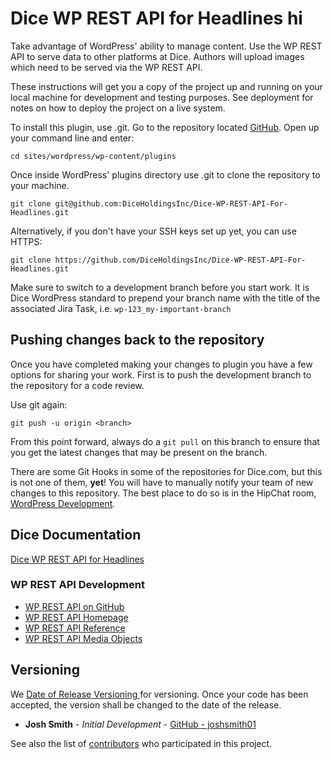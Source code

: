 # Dice WP REST API for Headlines hi

Take advantage of WordPress' ability to manage content. Use the WP REST API to serve data to other platforms at Dice. Authors will upload images which need to be served via the WP REST API.

These instructions will get you a copy of the project up and running on your local machine for development and testing purposes. See deployment for notes on how to deploy the project on a live system.


To install this plugin, use .git. Go to the repository located [GitHub](git@github.com:DiceHoldingsInc/Dice-WP-REST-API-For-Headlines.git).
Open up your command line and enter: 

```
cd sites/wordpress/wp-content/plugins
```
Once inside WordPress' plugins directory use .git to clone the repository to your machine. 


```
git clone git@github.com:DiceHoldingsInc/Dice-WP-REST-API-For-Headlines.git
```

Alternatively, if you don't have your SSH keys set up yet, you can use HTTPS:

```
git clone https://github.com/DiceHoldingsInc/Dice-WP-REST-API-For-Headlines.git
```

Make sure to switch to a development branch before you start work. It is Dice WordPress standard to prepend your branch name with the title of the associated Jira Task, i.e. `wp-123_my-important-branch`



## Pushing changes back to the repository

Once you have completed making your changes to plugin you have a few options for sharing your work. First is to push the development branch to the repository for a code review. 

Use git again:

```
git push -u origin <branch>
```

From this point forward, always do a `git pull` on this branch to ensure that you get the latest changes that may be present on the branch. 

There are some Git Hooks in some of the repositories for Dice.com, but this is not one of them, **yet**! You will have to manually notify your team of new changes to this repository. The best place to do so is in the HipChat room, [WordPress Development](https://dhi.hipchat.com/chat/room/198562). 

## Dice Documentation
[Dice WP REST API for Headlines](https://confluence.dice.com/display/WP/Dice+WP+REST+API+For+Headlines)

### WP REST API Development
* [WP REST API on GitHub](https://github.com/WP-API/WP-API)
* [WP REST API Homepage](http://v2.wp-api.org/)
* [WP REST API Reference](http://v2.wp-api.org/reference/)
* [WP REST API Media Objects](http://v2.wp-api.org/reference/media/)

## Versioning
We [Date of Release Versioning ](https://en.wikipedia.org/wiki/Software_versioning#Date_of_release) for versioning. Once your code has been accepted, the version shall be changed to the date of the release. 

* **Josh Smith** - *Initial Development* - [GitHub - joshsmith01](https://github.com/joshsmith01)

See also the list of [contributors](https://github.com/DiceHoldingsInc/Dice-WP-REST-API-For-Headlines/graphs/contributors) who participated in this project.

